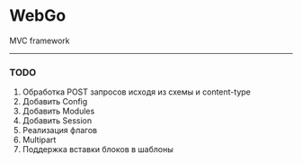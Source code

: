 # WebGo
MVC framework

---
### TODO
1. Обработка POST запросов исходя из схемы и content-type
2. Добавить Config
3. Добавить Modules
4. Добавить Session
5. Реализация флагов
6. Multipart
7. Поддержка вставки блоков в шаблоны